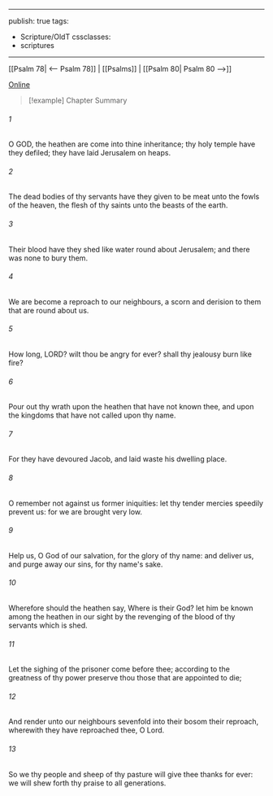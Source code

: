 

---
publish: true
tags:
  - Scripture/OldT
cssclasses:
  - scriptures
---
[[Psalm 78| <-- Psalm 78]] | [[Psalms]] | [[Psalm 80| Psalm 80 -->]]

[Online](https://churchofjesuschrist.org/study/scriptures/ot/ps/79?lang=eng)

>[!example] Chapter Summary
>
###### 1
O GOD, the heathen are come into thine inheritance; thy holy temple have they defiled; they have laid Jerusalem on heaps.
###### 2
The dead bodies of thy servants have they given to be meat unto the fowls of the heaven, the flesh of thy saints unto the beasts of the earth.
###### 3
Their blood have they shed like water round about Jerusalem; and there was none to bury them.
###### 4
We are become a reproach to our neighbours, a scorn and derision to them that are round about us.
###### 5
How long, LORD?  wilt thou be angry for ever?  shall thy jealousy burn like fire?
###### 6
Pour out thy wrath upon the heathen that have not known thee, and upon the kingdoms that have not called upon thy name.
###### 7
For they have devoured Jacob, and laid waste his dwelling place.
###### 8
O remember not against us former iniquities: let thy tender mercies speedily prevent us: for we are brought very low.
###### 9
Help us, O God of our salvation, for the glory of thy name: and deliver us, and purge away our sins, for thy name's sake.
###### 10
Wherefore should the heathen say, Where is their God?  let him be known among the heathen in our sight by the revenging of the blood of thy servants which is shed.
###### 11
Let the sighing of the prisoner come before thee; according to the greatness of thy power preserve thou those that are appointed to die;
###### 12
And render unto our neighbours sevenfold into their bosom their reproach, wherewith they have reproached thee, O Lord.
###### 13
So we thy people and sheep of thy pasture will give thee thanks for ever: we will shew forth thy praise to all generations.



